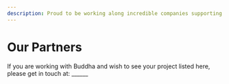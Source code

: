 ```yaml
---
description: Proud to be working along incredible companies supporting the Turbo Community
---
```


# Our Partners

If you are working with Buddha and wish to see your project listed here, please get in touch at: \_\_\_\_\_\_
